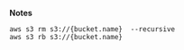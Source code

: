 
**Notes**

```shell
aws s3 rm s3://{bucket.name}  --recursive
aws s3 rb s3://{bucket.name}
```

<br>
<br>

<br>
<br>

<br>
<br>

<br>
<br>